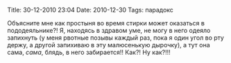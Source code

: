 Title: 30-12-2010 23:04
Date: 2010-12-30
Tags: парадокс

<div class="text"><p>Объясните мне как простыня во время стирки может оказаться в пододеяльнике?! Я, находясь в здравом уме, не могу в него одеяло запихнуть (у меня рвотные позывы каждый раз, пока я один угол во рту держу, а другой запихиваю в эту малюсенькую дырочку), а тут она сама, <i>сама</i>, блядь, в него забирается!! Как?! Ну как?!!!</p></div>